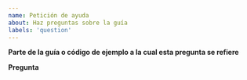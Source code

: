```yaml
---
name: Petición de ayuda
about: Haz preguntas sobre la guía 
labels: 'question'
---
```


<!-- Use Discord para las preguntas de discord.js: https://discord.gg/djs -->

**Parte de la guía o código de ejemplo a la cual esta pregunta se refiere**
<!-- URL or ruta al archivo o sección en cuestión. Si no hay ninguno entonces use "petición de característica" -->

**Pregunta**
<!-- Tu pregunta acerca de la parte mencionada de la guía. -->
